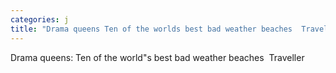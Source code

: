 ```yaml
---
categories: j
title: "Drama queens Ten of the worlds best bad weather beaches  Traveller"
---
```

Drama queens: Ten of the world"s best bad weather beaches&nbsp;&nbsp;Traveller